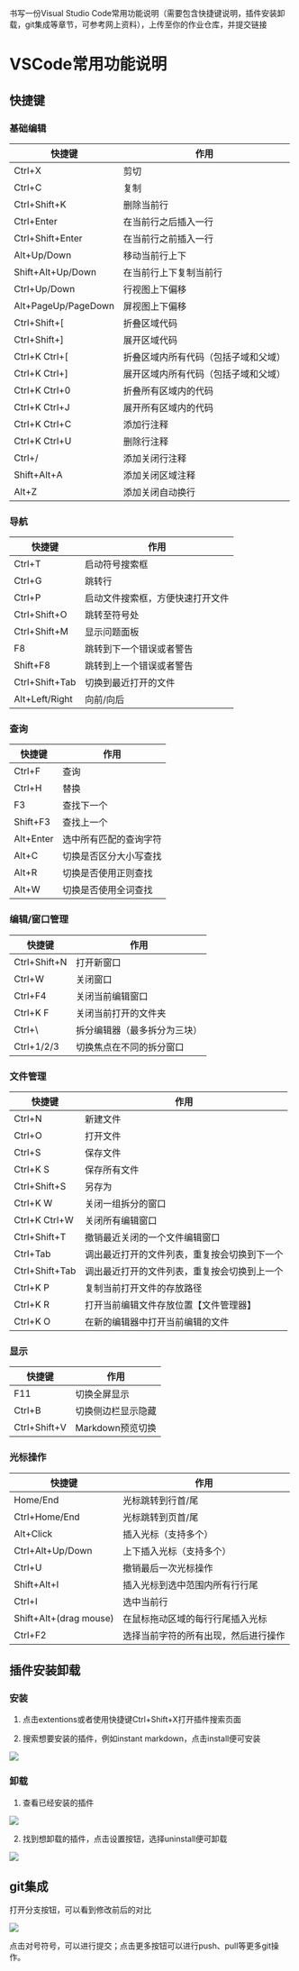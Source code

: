 书写一份Visual Studio Code常用功能说明（需要包含快捷键说明，插件安装卸载，git集成等章节，可参考网上资料），上传至你的作业仓库，并提交链接

# VSCode常用功能说明

## 快捷键

### 基础编辑


|  快捷键   | 作用  |
|  ----  | ----  |
|Ctrl+X	|剪切|
|Ctrl+C|	复制|
|Ctrl+Shift+K|	删除当前行|
|Ctrl+Enter|	在当前行之后插入一行|
|Ctrl+Shift+Enter|	在当前行之前插入一行|
|Alt+Up/Down|	移动当前行上下|
|Shift+Alt+Up/Down|	在当前行上下复制当前行|
|Ctrl+Up/Down|	行视图上下偏移|
|Alt+PageUp/PageDown|	屏视图上下偏移|
|Ctrl+Shift+[	|折叠区域代码|
|Ctrl+Shift+]	|展开区域代码|
|Ctrl+K Ctrl+[|	折叠区域内所有代码（包括子域和父域）|
|Ctrl+K Ctrl+]|	展开区域内所有代码（包括子域和父域）|
|Ctrl+K Ctrl+0|	折叠所有区域内的代码|
|Ctrl+K Ctrl+J|	展开所有区域内的代码|
|Ctrl+K Ctrl+C|	添加行注释|
|Ctrl+K Ctrl+U|	删除行注释|
|Ctrl+/	|添加关闭行注释|
|Shift+Alt+A|	添加关闭区域注释|
|Alt+Z|	添加关闭自动换行|
### 导航
|  快捷键   | 作用  |
|  ----  | ----  |
|Ctrl+T	|启动符号搜索框|
|Ctrl+G|	跳转行|
|Ctrl+P|	启动文件搜索框，方便快速打开文件|
|Ctrl+Shift+O|	跳转至符号处|
|Ctrl+Shift+M|	显示问题面板|
|F8|	跳转到下一个错误或者警告|
|Shift+F8|	跳转到上一个错误或者警告|
|Ctrl+Shift+Tab	|切换到最近打开的文件|
|Alt+Left/Right|	向前/向后|
### 查询
|  快捷键   | 作用  |
|  ----  | ----  |
|Ctrl+F|	查询|
|Ctrl+H|	替换|
|F3|	查找下一个|
|Shift+F3|	查找上一个|
|Alt+Enter|	选中所有匹配的查询字符|
|Alt+C|	切换是否区分大小写查找|
|Alt+R|	切换是否使用正则查找|
|Alt+W|	切换是否使用全词查找|
### 编辑/窗口管理
|  快捷键   | 作用  |
|  ----  | ----  |
|Ctrl+Shift+N|	打开新窗口|
|Ctrl+W	|关闭窗口|
|Ctrl+F4|	关闭当前编辑窗口|
|Ctrl+K F|	关闭当前打开的文件夹|
|Ctrl+\	|拆分编辑器（最多拆分为三块）|
|Ctrl+1/2/3	|切换焦点在不同的拆分窗口|
### 文件管理
|  快捷键   | 作用  |
|  ----  | ----  |
|Ctrl+N|	新建文件|
|Ctrl+O|	打开文件|
|Ctrl+S|	保存文件|
|Ctrl+K S|	保存所有文件|
|Ctrl+Shift+S|	另存为|
|Ctrl+K W|	关闭一组拆分的窗口|
|Ctrl+K Ctrl+W|	关闭所有编辑窗口|
|Ctrl+Shift+T|	撤销最近关闭的一个文件编辑窗口|
|Ctrl+Tab|	调出最近打开的文件列表，重复按会切换到下一个|
|Ctrl+Shift+Tab|	调出最近打开的文件列表，重复按会切换到上一个|
|Ctrl+K P|	复制当前打开文件的存放路径|
|Ctrl+K R|	打开当前编辑文件存放位置【文件管理器】|
|Ctrl+K O|	在新的编辑器中打开当前编辑的文件|
### 显示
|  快捷键   | 作用  |
|  ----  | ----  |
|F11|	切换全屏显示|
|Ctrl+B|	切换侧边栏显示隐藏|
|Ctrl+Shift+V|	Markdown预览切换|
### 光标操作
|  快捷键   | 作用  |
|  ----  | ----  |
|Home/End|	光标跳转到行首/尾|
|Ctrl+Home/End|	光标跳转到页首/尾|
|Alt+Click|	插入光标（支持多个）|
|Ctrl+Alt+Up/Down|	上下插入光标（支持多个）|
|Ctrl+U|	撤销最后一次光标操作|
|Shift+Alt+I|	插入光标到选中范围内所有行行尾|
|Ctrl+I|	选中当前行|
|Shift+Alt+(drag mouse)	|在鼠标拖动区域的每行行尾插入光标|
|Ctrl+F2|	选择当前字符的所有出现，然后进行操作|

## 插件安装卸载
### 安装
1. 点击extentions或者使用快捷键Ctrl+Shift+X打开插件搜索页面

2. 搜索想要安装的插件，例如instant markdown，点击install便可安装

![](https://work.mafengshe.com/static/upload/article/pic1561728129103.jpg)

### 卸载
1. 查看已经安装的插件

![](https://work.mafengshe.com/static/upload/article/pic1561728202252.jpg)

2. 找到想卸载的插件，点击设置按钮，选择uninstall便可卸载

![](https://work.mafengshe.com/static/upload/article/pic1561728296692.jpg)

## git集成

打开分支按钮，可以看到修改前后的对比

![](https://work.mafengshe.com/static/upload/article/pic1561728767581.jpg)

点击对号符号，可以进行提交；点击更多按钮可以进行push、pull等更多git操作。